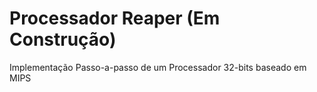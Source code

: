 # Processador Reaper (Em Construção)
Implementação Passo-a-passo de um Processador 32-bits baseado em MIPS
